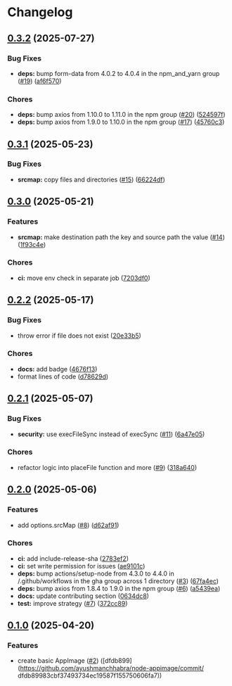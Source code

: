 # Changelog

## [0.3.2](https://github.com/ayushmanchhabra/node-appimage/compare/v0.3.1...v0.3.2) (2025-07-27)


### Bug Fixes

* **deps:** bump form-data from 4.0.2 to 4.0.4 in the npm_and_yarn group ([#19](https://github.com/ayushmanchhabra/node-appimage/issues/19)) ([af6f570](https://github.com/ayushmanchhabra/node-appimage/commit/af6f5701e57981784cf81c1193ce832b10eaed50))


### Chores

* **deps:** bump axios from 1.10.0 to 1.11.0 in the npm group ([#20](https://github.com/ayushmanchhabra/node-appimage/issues/20)) ([524597f](https://github.com/ayushmanchhabra/node-appimage/commit/524597f5d658d439888dd4c4dd784161d660022c))
* **deps:** bump axios from 1.9.0 to 1.10.0 in the npm group ([#17](https://github.com/ayushmanchhabra/node-appimage/issues/17)) ([45760c3](https://github.com/ayushmanchhabra/node-appimage/commit/45760c358e41af50e12dd166f83919d5fdd9a048))

## [0.3.1](https://github.com/ayushmanchhabra/node-appimage/compare/v0.3.0...v0.3.1) (2025-05-23)


### Bug Fixes

* **srcmap:** copy files and directories ([#15](https://github.com/ayushmanchhabra/node-appimage/issues/15)) ([66224df](https://github.com/ayushmanchhabra/node-appimage/commit/66224df8e10952488baf16336289055fdba65095))

## [0.3.0](https://github.com/ayushmanchhabra/node-appimage/compare/v0.2.2...v0.3.0) (2025-05-21)


### Features

* **srcmap:** make destination path the key and source path the value ([#14](https://github.com/ayushmanchhabra/node-appimage/issues/14)) ([1f93c4e](https://github.com/ayushmanchhabra/node-appimage/commit/1f93c4e5b46a4743e1531c4662e0e3dc14b8215e))


### Chores

* **ci:** move env check in separate job ([7203df0](https://github.com/ayushmanchhabra/node-appimage/commit/7203df074e1526578f8d0e4f136537e2454ffaa5))

## [0.2.2](https://github.com/ayushmanchhabra/node-appimage/compare/v0.2.1...v0.2.2) (2025-05-17)


### Bug Fixes

* throw error if file does not exist ([20e33b5](https://github.com/ayushmanchhabra/node-appimage/commit/20e33b569c80f0c2925845b0c8c55b97033d10aa))


### Chores

* **docs:** add badge ([4676f13](https://github.com/ayushmanchhabra/node-appimage/commit/4676f13ffeeaef452a2c27e625c246367ae8aff4))
* format lines of code ([d78629d](https://github.com/ayushmanchhabra/node-appimage/commit/d78629dc97016be90516e9da4431388a13da45f2))

## [0.2.1](https://github.com/ayushmanchhabra/node-appimage/compare/v0.2.0...v0.2.1) (2025-05-07)


### Bug Fixes

* **security:** use execFileSync instead of execSync ([#11](https://github.com/ayushmanchhabra/node-appimage/issues/11)) ([6a47e05](https://github.com/ayushmanchhabra/node-appimage/commit/6a47e0532072d5f422c6bc514ed876c530fcaef9))


### Chores

* refactor logic into placeFile function and more ([#9](https://github.com/ayushmanchhabra/node-appimage/issues/9)) ([318a640](https://github.com/ayushmanchhabra/node-appimage/commit/318a640139c808129d105e4c8f0b1c8561f1ee37))

## [0.2.0](https://github.com/ayushmanchhabra/node-appimage/compare/v0.1.0...v0.2.0) (2025-05-06)


### Features

* add options.srcMap ([#8](https://github.com/ayushmanchhabra/node-appimage/issues/8)) ([d62af91](https://github.com/ayushmanchhabra/node-appimage/commit/d62af915b4e73a549d782b872c2073661a20f0aa))


### Chores

* **ci:** add include-release-sha ([2783ef2](https://github.com/ayushmanchhabra/node-appimage/commit/2783ef28989fb797d10419265f73bb1a7fafa47d))
* **ci:** set write permission for issues ([ae9101c](https://github.com/ayushmanchhabra/node-appimage/commit/ae9101c28b171a9f85e41ae187a0e918b16a68d7))
* **deps:** bump actions/setup-node from 4.3.0 to 4.4.0 in /.github/workflows in the gha group across 1 directory ([#3](https://github.com/ayushmanchhabra/node-appimage/issues/3)) ([67fa4ec](https://github.com/ayushmanchhabra/node-appimage/commit/67fa4ec006aa13d765383345f5972e6992be22fc))
* **deps:** bump axios from 1.8.4 to 1.9.0 in the npm group ([#6](https://github.com/ayushmanchhabra/node-appimage/issues/6)) ([a5439ea](https://github.com/ayushmanchhabra/node-appimage/commit/a5439eac5741e260636e3dfcb1eb165e7302df00))
* **docs:** update contributing section ([0634dc8](https://github.com/ayushmanchhabra/node-appimage/commit/0634dc869a9b3afe561ec5608a6541e2083f3609))
* **test:** improve strategy ([#7](https://github.com/ayushmanchhabra/node-appimage/issues/7)) ([372cc89](https://github.com/ayushmanchhabra/node-appimage/commit/372cc89a87631fe5a499ac09f8aa2318e59bc10b))

## [0.1.0](https://github.com/ayushmanchhabra/node-appimage/compare/v0.0.1...v0.1.0) (2025-04-20)

### Features

* create basic AppImage ([#2](https://github.com/ayushmanchhabra/node-appimage/issues/2)) ([dfdb899](https://github.com/ayushmanchhabra/node-appimage/commit/ dfdb89983cbf37493734ec19587f155750606fa7))
